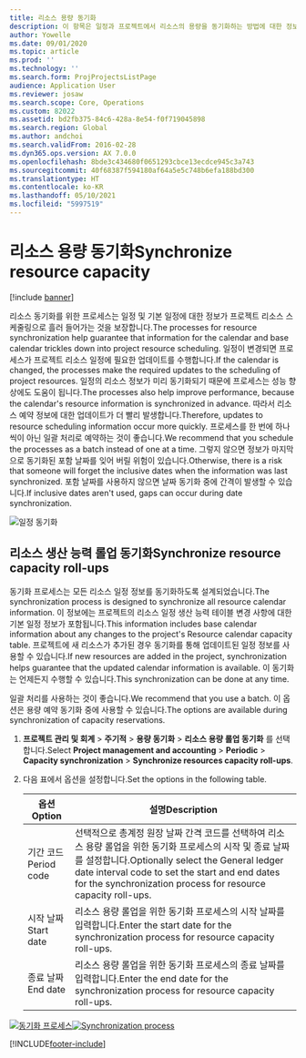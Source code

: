```yaml
---
title: 리소스 용량 동기화
description: 이 항목은 일정과 프로젝트에서 리소스의 용량을 동기화하는 방법에 대한 정보를 제공합니다.
author: Yowelle
ms.date: 09/01/2020
ms.topic: article
ms.prod: ''
ms.technology: ''
ms.search.form: ProjProjectsListPage
audience: Application User
ms.reviewer: josaw
ms.search.scope: Core, Operations
ms.custom: 82022
ms.assetid: bd2fb375-84c6-428a-8e54-f0f719045898
ms.search.region: Global
ms.author: andchoi
ms.search.validFrom: 2016-02-28
ms.dyn365.ops.version: AX 7.0.0
ms.openlocfilehash: 8bde3c434680f0651293cbce13ecdce945c3a743
ms.sourcegitcommit: 40f68387f594180af64a5e5c748b6efa188bd300
ms.translationtype: HT
ms.contentlocale: ko-KR
ms.lasthandoff: 05/10/2021
ms.locfileid: "5997519"
---
```

# <a name="synchronize-resource-capacity"></a><span data-ttu-id="61768-103">리소스 용량 동기화</span><span class="sxs-lookup"><span data-stu-id="61768-103">Synchronize resource capacity</span></span>

[!include [banner](../includes/banner.md)]

<span data-ttu-id="61768-104">리소스 동기화를 위한 프로세스는 일정 및 기본 일정에 대한 정보가 프로젝트 리소스 스케줄링으로 흘러 들어가는 것을 보장합니다.</span><span class="sxs-lookup"><span data-stu-id="61768-104">The processes for resource synchronization help guarantee that information for the calendar and base calendar trickles down into project resource scheduling.</span></span> <span data-ttu-id="61768-105">일정이 변경되면 프로세스가 프로젝트 리소스 일정에 필요한 업데이트를 수행합니다.</span><span class="sxs-lookup"><span data-stu-id="61768-105">If the calendar is changed, the processes make the required updates to the scheduling of project resources.</span></span> <span data-ttu-id="61768-106">일정의 리소스 정보가 미리 동기화되기 때문에 프로세스는 성능 향상에도 도움이 됩니다.</span><span class="sxs-lookup"><span data-stu-id="61768-106">The processes also help improve performance, because the calendar's resource information is synchronized in advance.</span></span> <span data-ttu-id="61768-107">따라서 리소스 예약 정보에 대한 업데이트가 더 빨리 발생합니다.</span><span class="sxs-lookup"><span data-stu-id="61768-107">Therefore, updates to resource scheduling information occur more quickly.</span></span> <span data-ttu-id="61768-108">프로세스를 한 번에 하나씩이 아닌 일괄 처리로 예약하는 것이 좋습니다.</span><span class="sxs-lookup"><span data-stu-id="61768-108">We recommend that you schedule the processes as a batch instead of one at a time.</span></span> <span data-ttu-id="61768-109">그렇지 않으면 정보가 마지막으로 동기화된 포함 날짜를 잊어 버릴 위험이 있습니다.</span><span class="sxs-lookup"><span data-stu-id="61768-109">Otherwise, there is a risk that someone will forget the inclusive dates when the information was last synchronized.</span></span> <span data-ttu-id="61768-110">포함 날짜를 사용하지 않으면 날짜 동기화 중에 간격이 발생할 수 있습니다.</span><span class="sxs-lookup"><span data-stu-id="61768-110">If inclusive dates aren't used, gaps can occur during date synchronization.</span></span>

![일정 동기화](./media/projectresourcing04-1024x471.jpg)

## <a name="synchronize-resource-capacity-roll-ups"></a><span data-ttu-id="61768-112">리소스 생산 능력 롤업 동기화</span><span class="sxs-lookup"><span data-stu-id="61768-112">Synchronize resource capacity roll-ups</span></span>

<span data-ttu-id="61768-113">동기화 프로세스는 모든 리소스 일정 정보를 동기화하도록 설계되었습니다.</span><span class="sxs-lookup"><span data-stu-id="61768-113">The synchronization process is designed to synchronize all resource calendar information.</span></span> <span data-ttu-id="61768-114">이 정보에는 프로젝트의 리소스 일정 생산 능력 테이블 변경 사항에 대한 기본 일정 정보가 포함됩니다.</span><span class="sxs-lookup"><span data-stu-id="61768-114">This information includes base calendar information about any changes to the project's Resource calendar capacity table.</span></span> <span data-ttu-id="61768-115">프로젝트에 새 리소스가 추가된 경우 동기화를 통해 업데이트된 일정 정보를 사용할 수 있습니다.</span><span class="sxs-lookup"><span data-stu-id="61768-115">If new resources are added in the project, synchronization helps guarantee that the updated calendar information is available.</span></span> <span data-ttu-id="61768-116">이 동기화는 언제든지 수행할 수 있습니다.</span><span class="sxs-lookup"><span data-stu-id="61768-116">This synchronization can be done at any time.</span></span>

<span data-ttu-id="61768-117">일괄 처리를 사용하는 것이 좋습니다.</span><span class="sxs-lookup"><span data-stu-id="61768-117">We recommend that you use a batch.</span></span> <span data-ttu-id="61768-118">이 옵션은 용량 예약 동기화 중에 사용할 수 있습니다.</span><span class="sxs-lookup"><span data-stu-id="61768-118">The options are available during synchronization of capacity reservations.</span></span>

1. <span data-ttu-id="61768-119">**프로젝트 관리 및 회계** &gt; **주기적** &gt; **용량 동기화** &gt; **리소스 용량 롤업 동기화** 를 선택합니다.</span><span class="sxs-lookup"><span data-stu-id="61768-119">Select **Project management and accounting** &gt; **Periodic** &gt; **Capacity synchronization** &gt; **Synchronize resources capacity roll-ups**.</span></span>
2. <span data-ttu-id="61768-120">다음 표에서 옵션을 설정합니다.</span><span class="sxs-lookup"><span data-stu-id="61768-120">Set the options in the following table.</span></span>

    | <span data-ttu-id="61768-121">옵션</span><span class="sxs-lookup"><span data-stu-id="61768-121">Option</span></span>      | <span data-ttu-id="61768-122">설명</span><span class="sxs-lookup"><span data-stu-id="61768-122">Description</span></span> |
    |-------------|-------------|
    | <span data-ttu-id="61768-123">기간 코드</span><span class="sxs-lookup"><span data-stu-id="61768-123">Period code</span></span> | <span data-ttu-id="61768-124">선택적으로 총계정 원장 날짜 간격 코드를 선택하여 리소스 용량 롤업을 위한 동기화 프로세스의 시작 및 종료 날짜를 설정합니다.</span><span class="sxs-lookup"><span data-stu-id="61768-124">Optionally select the General ledger date interval code to set the start and end dates for the synchronization process for resource capacity roll-ups.</span></span> |
    | <span data-ttu-id="61768-125">시작 날짜</span><span class="sxs-lookup"><span data-stu-id="61768-125">Start date</span></span>  | <span data-ttu-id="61768-126">리소스 용량 롤업을 위한 동기화 프로세스의 시작 날짜를 입력합니다.</span><span class="sxs-lookup"><span data-stu-id="61768-126">Enter the start date for the synchronization process for resource capacity roll-ups.</span></span> |
    | <span data-ttu-id="61768-127">종료 날짜</span><span class="sxs-lookup"><span data-stu-id="61768-127">End date</span></span>    | <span data-ttu-id="61768-128">리소스 용량 롤업을 위한 동기화 프로세스의 종료 날짜를 입력합니다.</span><span class="sxs-lookup"><span data-stu-id="61768-128">Enter the end date for the synchronization process for resource capacity roll-ups.</span></span> |

<span data-ttu-id="61768-129">[![동기화 프로세스](./media/projectresourcing09.jpg)](./media/projectresourcing09.jpg)</span><span class="sxs-lookup"><span data-stu-id="61768-129">[![Synchronization process](./media/projectresourcing09.jpg)](./media/projectresourcing09.jpg)</span></span>


[!INCLUDE[footer-include](../includes/footer-banner.md)]